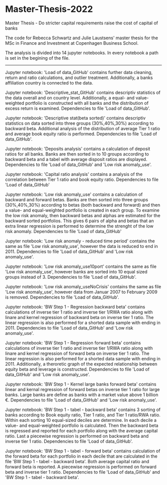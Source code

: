 # Master-Thesis-2022
Master Thesis - Do stricter capital requirements raise the cost of capital of banks

The code for Rebecca Schwartz and Julie Laustsens' master thesis for the MSc in Finance and Investment at Copenhagen Business School.

The analysis is divided into 14 jupyter notebooks. In every notebook a path is set in the begining of the file.

__________________________________
Jupyter notebook: 'Load of data_GitHub' contains further data cleaning, return and ratio calculations, and outlier treatment. Additionally, a banks affiliation country is connected to the data.

Jupyter notebook: 'Descriptive_stat_GitHub' contains descriptiv statistics of the data overall and on country level. Additionally, a equal- and value-weighted portfolio is constructed with all banks and the distribution of excess return is examined. Dependencies to file 'Load of data_GitHub'.

Jupyter notebook: 'Descriptive stat(beta sorted)' contains descriptiv statistics on data sorted into three groups (30%,40%,30%) according to backward beta. Additional analysis of the distribution of average Tier 1 ratio and average book equity ratio is performed. Dependencies to file 'Load of data_GitHub'.

Jupyter notebook: 'Deposits analysis' contains a calculation of deposit ratios for all banks. Banks are then sorted in to 10 groups according to backward beta and a tabel with average disposit ratios are displayed. Dependencies to file 'Load of data_GitHub' and 'Low risk anomaly_use'.

Jupyter notebook: 'Capital ratio analysis' contains a analysis of the correlation between Tier 1 ratio and book equity ratio. Dependencies to file 'Load of data_GitHub'

Jupyter notebook: 'Low risk anomaly_use' contains a calculation of backward and forward betas. Banks are then sorted into three groups (30%,40%,30%) according to betas (both backward and forward) and then a value- and equal-weighted portfolio is created in each group. To examine the low risk anomaly, then backward betas and alphas are estimated for the backward sorted portfolios. This gives 6 pairs of alpha and betas that an extra linear regression is performed to determine the strenght of the low risk anomaly. Dependencies to file 'Load of data_GitHub'

Jupyter notebook: 'Low risk anomaly - reduced time period' contains the same as file 'Low risk anomaly_use', however the data is reduced to end in 2011. Dependencies to file 'Load of data_GitHub' and 'Low risk anomaly_use'. 

Jupyter notebook: 'Low risk anomaly_use10port' contains the same as file 'Low risk anomaly_use', however banks are sorted into 10 equal sized groups instead of 3. Dependencies to file 'Load of data_GitHub'.

Jupyter notebook: 'Low risk anomaly_useNoCrisis' contains the same as file 'Low risk anomaly_use', however data from Januar 2007 to February 2009 is removed. Dependencies to file 'Load of data_GitHub'.

Jupyter notebook: 'BW Step 1 - Regression backward beta' contains calculations of inverse tier 1 ratio and inverse tier 1/RWA ratio along with linare and kernel regression of backward beta on inverse tier 1 ratio. The linear regression is also performed for a shorted data sample with ending in 2011. Dependencies to file 'Load of data_GitHub' and 'Low risk anomaly_use'. 

Jupyter notebook: 'BW Step 1 - Regression forward beta' contains calculations of inverse tier 1 ratio and inverse tier 1/RWA ratio along with linare and kernel regression of forward beta on inverse tier 1 ratio. The linear regression is also performed for a shorted data sample with ending in 2011. Additionally, a theroretic graph of the expected relationship between equity beta and leverage is constructed. Dependencies to file 'Load of data_GitHub' and 'Low risk anomaly_use'. 

Jupyter notebook: 'BW Step 1 - Kernel large banks forward beta' contains linear and kernal regression of forward betas on inverse tier 1 ratio for large banks. Large banks are define as banks with a market value above 1 billion €. Dependencies to file 'Load of data_GitHub' and 'Low risk anomaly_use'. 

Jupyter notebook: 'BW Step 1 - tabel - backward beta' contains 3 sorting of banks according to Book equity ratio, Tier 1 ratio, and Tier 1 ratio/RWA ratio. Within each sorting 10 equal-sized deciles are determine. In each decile a value- and equal-weighted portfolio is calculated. Then the backward beta is regressed and reported for each portfolio along with the average capital ratio. Last a piecewise regression is performed on backward beta and inverse tier 1 ratio. Dependencies to file 'Load of data_GitHub'.

Jupyter notebook: 'BW Step 1 - tabel - forward beta' contains calculation of the forward beta for each portfolio in each decile that are calculated in the file 'BW Step 1 - tabel - backward beta'. Both average capital ratio and forward beta is reported. A piecewise  regression is performed on forward beta and inverse tier 1 ratio. Dependencies to file 'Load of data_GitHub' and 'BW Step 1 - tabel - backward beta'.
